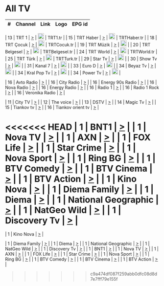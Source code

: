 <h1>All TV</h1>

| #   | Channel        | Link  | Logo | EPG id |
|:---:|:--------------:|:-----:|:----:|:------:|

| 13  | TRT 1            | [>](https://tv-trt1.medya.trt.com.tr/master.m3u8) | <img height="20" src="https://i.imgur.com/j786OLG.png"/> | TRT1.tr |
| 15  | TRT Haber        | [>](https://tv-trthaber.medya.trt.com.tr/master.m3u8) | <img height="20" src="https://i.imgur.com/OVfo8Ab.png"/> | TRTHaber.tr |
| 18  | TRT Çocuk        | [>](https://tv-trtcocuk.medya.trt.com.tr/master.m3u8) | <img height="20" src="https://i.imgur.com/QLFmD6d.png"/> | TRTCocuk.tr |
| 19  | TRT Müzik        | [>](https://tv-trtmuzik.medya.trt.com.tr/master.m3u8) | <img height="20" src="https://i.imgur.com/fIVFCEd.png"/> |
| 20  | TRT Belgesel     | [>](https://tv-trtbelgesel.medya.trt.com.tr/master.m3u8) | <img height="20" src="https://i.imgur.com/MGO87pe.png"/> | TRTBelgesel.tr |
| 24  | TRT World        | [>](https://tv-trtworld.medya.trt.com.tr/master.m3u8) | <img height="20" src="https://i.imgur.com/JEA2xpv.png"/> | TRTWorld.tr |
| 25  | TRT Türk         | [>](https://tv-trtturk.medya.trt.com.tr/master.m3u8) | <img height="20" src="https://i.imgur.com/OSTOQNw.png"/> | TRTTurk.tr |
| 29  | Star Tv   | [>](https://dogus-live.daioncdn.net/startv/startv_360p.m3u8) | <img height="20" src="https://i.imgur.com/IebUZx1.png"/> |
| 30  | Show Tv     | [>](https://ciner-live.daioncdn.net/showtv/showtv.m3u8) | <img height="20" src="https://i.imgur.com/IebUZx1.png"/> |
| 31  | Kanal 7     | [>](https://kanal7-live.daioncdn.net/kanal7/kanal7.m3u8) | <img height="20" src="https://i.imgur.com/IebUZx1.png"/> |
| 33  | Euro D    | [>](https://www.youtube.com/user/KanalD/live) | <img height="20" src="https://i.imgur.com/IebUZx1.png"/> |
| 34  | Beyaz Tv     | [>](https://beyaztv-live.daioncdn.net/beyaztv/beyaztv.m3u8) | <img height="20" src="https://i.imgur.com/IebUZx1.png"/> |
| 34  | Kral Pop Tv     | [>](https://www.youtube.com/watch?v=GuFTuKoXepw) | <img height="20" src="https://i.imgur.com/IebUZx1.png"/> |
| 34  | Power Tv     | [>](https://livetv.powerapp.com.tr/powerTV/powerhd.smil/chunklist.m3u8) | <img height="20" src="https://i.imgur.com/IebUZx1.png"/> |

| 16  | Avto Radio | [>](http://stream.metacast.eu/avtoradio.mp3.m3u) |
| 16  | City Radio | [>](http://stream.metacast.eu/city.aac.m3u) |
| 16  | Energy 90s Radio | [>](http://stream.metacast.eu/energy-90s.m3u) |
| 16  | Nova Radio | [>](http://stream.metacast.eu/nova.aac.m3u) |
| 16  | Energy Radio | [>](http://stream.metacast.eu/nrj.aac.m3u) |
| 16  | Radio 1 | [>](http://stream.metacast.eu/radio1.aac.m3u) |
| 16  | Radio 1 Rock | [>](http://stream.metacast.eu/radio1rock.aac.m3u) |
| 16  | Veronika Radio | [>](http://stream.metacast.eu/veronika.aac.m3u) |

| 11  | City TV | [>](https://tv.city.bg/play/tshls/citytv/index.m3u8) |
| 12  | The voice | [>](https://bss1.neterra.tv/thevoice/thevoice.m3u8) |
| 13  | DSTV | [>](http://46.249.95.140:8081/hls/data.m3u8) |
| 14  | Magic Tv | [>](https://bss1.neterra.tv/magictv/magictv.m3u8) |
| 15  | Tiankov tv | [>](https://streamer103.neterra.tv/tiankov-folk/live.m3u8) |
| 16  | Tiankov orient tv | [>](https://streamer103.neterra.tv/tiankov-orient/live.m3u8) |

<<<<<<< HEAD
| 1 | BNT1 | [>](https://ymkaya.xyz:45812/tv/bnt1/playlist.m3u8?wmsAuthSign=c2VydmVyX3RpbWU9NC8xNy8yMDI1IDc6MDk6MDYgUE0maGFzaF92YWx1ZT1CNU5CMXZwT01RZU5PcGNocmhtWjRnPT0mdmFsaWRtaW51dGVzPTYw) |
| 1 | Nova TV | [>](https://ymkaya.xyz:45812/tv/novatv/playlist.m3u8?wmsAuthSign=c2VydmVyX3RpbWU9NC8xNy8yMDI1IDc6MDk6MTcgUE0maGFzaF92YWx1ZT1VeDBrYUFZWmhzNG5HSGN2bm5EU2N3PT0mdmFsaWRtaW51dGVzPTYw) |
| 1 | AXN | [>](https://ymkaya.xyz:45812/tv/axn/playlist.m3u8?wmsAuthSign=c2VydmVyX3RpbWU9NC8xNy8yMDI1IDc6MDk6MjggUE0maGFzaF92YWx1ZT1SaXlzMDdYcHd2VzFxOGJxZDNlcFdnPT0mdmFsaWRtaW51dGVzPTYw) |
| 1 | FOX Life | [>](https://ymkaya.xyz:45812/tv/foxlife/playlist.m3u8?wmsAuthSign=c2VydmVyX3RpbWU9NC8xNy8yMDI1IDc6MDk6MzggUE0maGFzaF92YWx1ZT1qdTFuL3I3QnNocDN0b2FXRXFGdWl3PT0mdmFsaWRtaW51dGVzPTYw) |
| 1 | Star Crime | [>](https://ymkaya.xyz:45812/tv/foxcrime/playlist.m3u8?wmsAuthSign=c2VydmVyX3RpbWU9NC8xNy8yMDI1IDc6MDk6NDcgUE0maGFzaF92YWx1ZT1MN3lMeWRHcTdPYmNmTkFVS21ORGJnPT0mdmFsaWRtaW51dGVzPTYw) |
| 1 | Nova Sport | [>](https://ymkaya.xyz:45812/tv/novasport/playlist.m3u8?wmsAuthSign=c2VydmVyX3RpbWU9NC8xNy8yMDI1IDc6MDk6NTggUE0maGFzaF92YWx1ZT1uYmlYY2g1NERIdlFYeWFNSU8vdGpnPT0mdmFsaWRtaW51dGVzPTYw) |
| 1 | Ring BG | [>](https://ymkaya.xyz:45812/tv/ringbg/playlist.m3u8?wmsAuthSign=c2VydmVyX3RpbWU9NC8xNy8yMDI1IDc6MTA6MDggUE0maGFzaF92YWx1ZT14Rnd1d3dVQUc4SmNwRVJvb0hJY1pBPT0mdmFsaWRtaW51dGVzPTYw) |
| 1 | BTV Comedy | [>](https://ymkaya.xyz:45812/tv/btvcomedy/playlist.m3u8?wmsAuthSign=c2VydmVyX3RpbWU9NC8xNy8yMDI1IDc6MTA6MTggUE0maGFzaF92YWx1ZT1yR1ZJdHRJd01xbE5NRXRPOUZaUWtBPT0mdmFsaWRtaW51dGVzPTYw) |
| 1 | BTV Cinema | [>](https://ymkaya.xyz:45812/tv/btvcinema/playlist.m3u8?wmsAuthSign=c2VydmVyX3RpbWU9NC8xNy8yMDI1IDc6MTA6MjggUE0maGFzaF92YWx1ZT1TaTYzREVYTXJNRXVYSU43b3k5Y1lBPT0mdmFsaWRtaW51dGVzPTYw) |
| 1 | BTV Action | [>](https://ymkaya.xyz:45812/tv/btvaction/playlist.m3u8?wmsAuthSign=c2VydmVyX3RpbWU9NC8xNy8yMDI1IDc6MTA6MzggUE0maGFzaF92YWx1ZT01dCt0aDZYckQrQnpDUjdXcHNpbkJRPT0mdmFsaWRtaW51dGVzPTYw) |
| 1 | Kino Nova | [>](https://ymkaya.xyz:45812/tv/kinonova/playlist.m3u8?wmsAuthSign=c2VydmVyX3RpbWU9NC8xNy8yMDI1IDc6MTA6NDcgUE0maGFzaF92YWx1ZT1WNytFZWtsOGdGYTlZQ1I5L0I4WHpRPT0mdmFsaWRtaW51dGVzPTYw) |
| 1 | Diema Family | [>](https://ymkaya.xyz:45812/tv/diemafamily/playlist.m3u8?wmsAuthSign=c2VydmVyX3RpbWU9NC8xNy8yMDI1IDc6MTA6NTcgUE0maGFzaF92YWx1ZT1TU0JCRUo5ZERLeElaWUxSTDV1YWpRPT0mdmFsaWRtaW51dGVzPTYw) |
| 1 | Diema | [>](https://ymkaya.xyz:45812/tv/diema/playlist.m3u8?wmsAuthSign=c2VydmVyX3RpbWU9NC8xNy8yMDI1IDc6MTE6MDcgUE0maGFzaF92YWx1ZT1WOGRqMGx6aTdCOWJpYU52TFV6eWd3PT0mdmFsaWRtaW51dGVzPTYw) |
| 1 | National Geographic | [>](https://ymkaya.xyz:45812/tv/natgeo/playlist.m3u8?wmsAuthSign=c2VydmVyX3RpbWU9NC8xNy8yMDI1IDc6MTE6MTcgUE0maGFzaF92YWx1ZT01YU05L3NyaXY0cXBpWVRqc3FxOURRPT0mdmFsaWRtaW51dGVzPTYw) |
| 1 | NatGeo Wild | [>](https://ymkaya.xyz:45812/tv/natgeowild/playlist.m3u8?wmsAuthSign=c2VydmVyX3RpbWU9NC8xNy8yMDI1IDc6MTE6MjcgUE0maGFzaF92YWx1ZT1DcXNVdjc0TE5TT05tVHFFeXBDSStnPT0mdmFsaWRtaW51dGVzPTYw) |
| 1 | Discovery Tv | [>](https://ymkaya.xyz:45812/tv/discovery/playlist.m3u8?wmsAuthSign=c2VydmVyX3RpbWU9NC8xNy8yMDI1IDc6MTE6MzcgUE0maGFzaF92YWx1ZT05OC9TNjcwOWxTQXk5S2FtaVoxVGJRPT0mdmFsaWRtaW51dGVzPTYw) |
=======


| 1 | Kino Nova | [>](https://ymkaya.xyz:11336/tv/kinonova/playlist.m3u8?wmsAuthSign=c2VydmVyX3RpbWU9MS8yLzIwMjUgNDo0MDoyMCBBTSZoYXNoX3ZhbHVlPWlFS1FrWEtMMVRFM3l5YklUWUJQUHc9PSZ2YWxpZG1pbnV0ZXM9NjA=) |

| 1 | Diema Family | [>](https://ymkaya.xyz:11336/tv/diemafamily/playlist.m3u8?wmsAuthSign=c2VydmVyX3RpbWU9MS8yLzIwMjUgNDo0MDozMCBBTSZoYXNoX3ZhbHVlPUVUaTVKTldvZTF5WVVCM0YwL21kaXc9PSZ2YWxpZG1pbnV0ZXM9NjA=) |
| 1 | Diema | [>](https://ymkaya.xyz:11336/tv/diema/playlist.m3u8?wmsAuthSign=c2VydmVyX3RpbWU9MS8yLzIwMjUgNDo0MDo0MCBBTSZoYXNoX3ZhbHVlPVlYMWVJT2NuUjNpUTBsaytEUFFOS2c9PSZ2YWxpZG1pbnV0ZXM9NjA=) |
| 1 | National Geographic | [>](https://ymkaya.xyz:11336/tv/natgeo/playlist.m3u8?wmsAuthSign=c2VydmVyX3RpbWU9MS8yLzIwMjUgNDo0MTo0MSBBTSZoYXNoX3ZhbHVlPTJQTlVmcG5nYWx0M013eUhGRGxnd0E9PSZ2YWxpZG1pbnV0ZXM9NjA=) |
| 1 | NatGeo Wild | [>](https://ymkaya.xyz:11336/tv/natgeowild/playlist.m3u8?wmsAuthSign=c2VydmVyX3RpbWU9MS8yLzIwMjUgNDo0MTo1MSBBTSZoYXNoX3ZhbHVlPVl1OXZaTTliN0hGWEN3eDBYd1duNkE9PSZ2YWxpZG1pbnV0ZXM9NjA=) |
| 1 | Discovery Tv | [>](https://ymkaya.xyz:11336/tv/discovery/playlist.m3u8?wmsAuthSign=c2VydmVyX3RpbWU9MS8yLzIwMjUgNDo0MjowMSBBTSZoYXNoX3ZhbHVlPWtBQmdLNlY2RmQwWElzMVYzSDJyVkE9PSZ2YWxpZG1pbnV0ZXM9NjA=) |
| 1 | BNT1 | [>](https://ymkaya.xyz:11336/tv/bnt1/playlist.m3u8?wmsAuthSign=c2VydmVyX3RpbWU9MS8yLzIwMjUgNDozODozOCBBTSZoYXNoX3ZhbHVlPVVrMVlRQXpJWlhYeUh6ZFVpSC9NMUE9PSZ2YWxpZG1pbnV0ZXM9NjA=) |
| 1 | Nova TV | [>](https://ymkaya.xyz:11336/tv/novatv/playlist.m3u8?wmsAuthSign=c2VydmVyX3RpbWU9MS8yLzIwMjUgNDozODo0OCBBTSZoYXNoX3ZhbHVlPUVxQjh1a0ZzYkVGZU8zZDFGTzdreVE9PSZ2YWxpZG1pbnV0ZXM9NjA=) |
| 1 | AXN | [>](https://ymkaya.xyz:11336/tv/axn/playlist.m3u8?wmsAuthSign=c2VydmVyX3RpbWU9MS8yLzIwMjUgNDozODo1OCBBTSZoYXNoX3ZhbHVlPUpkWStGY1hkNXhaOVpPZ0thQ0FZL3c9PSZ2YWxpZG1pbnV0ZXM9NjA=) |
| 1 | FOX Life | [>](https://ymkaya.xyz:11336/tv/foxlife/playlist.m3u8?wmsAuthSign=c2VydmVyX3RpbWU9MS8yLzIwMjUgNDozOToxMCBBTSZoYXNoX3ZhbHVlPWt1ZDc1T3AzYlZDTjJnSy9TU0xJZlE9PSZ2YWxpZG1pbnV0ZXM9NjA=) |
| 1 | Star Crime | [>](https://ymkaya.xyz:11336/tv/foxcrime/playlist.m3u8?wmsAuthSign=c2VydmVyX3RpbWU9MS8yLzIwMjUgNDozOToyMCBBTSZoYXNoX3ZhbHVlPXIwVU45Nm9FR1l2enNkTG9TanBxbmc9PSZ2YWxpZG1pbnV0ZXM9NjA=) |
| 1 | Nova Sport | [>](https://ymkaya.xyz:11336/tv/novasport/playlist.m3u8?wmsAuthSign=c2VydmVyX3RpbWU9MS8yLzIwMjUgNDozOTozMCBBTSZoYXNoX3ZhbHVlPXlSZ0UxazVaM0xhSmc0NmR4T0c1T2c9PSZ2YWxpZG1pbnV0ZXM9NjA=) |
| 1 | Ring BG | [>](https://ymkaya.xyz:11336/tv/ringbg/playlist.m3u8?wmsAuthSign=c2VydmVyX3RpbWU9MS8yLzIwMjUgNDozOTo0MCBBTSZoYXNoX3ZhbHVlPTR4aUlFNHVUYWN4enY1WkVuOFZma2c9PSZ2YWxpZG1pbnV0ZXM9NjA=) |
| 1 | BTV Comedy | [>](https://ymkaya.xyz:11336/tv/btvcomedy/playlist.m3u8?wmsAuthSign=c2VydmVyX3RpbWU9MS8yLzIwMjUgNDozOTo1MCBBTSZoYXNoX3ZhbHVlPUtrMTJ2RHNTTUU1RFp1ZkVOdXFSK3c9PSZ2YWxpZG1pbnV0ZXM9NjA=) |
| 1 | BTV Cinema | [>](https://ymkaya.xyz:11336/tv/btvcinema/playlist.m3u8?wmsAuthSign=c2VydmVyX3RpbWU9MS8yLzIwMjUgNDozOTo1OSBBTSZoYXNoX3ZhbHVlPTZWcU9FZW56cG1NM1lrYy8xNE5NeHc9PSZ2YWxpZG1pbnV0ZXM9NjA=) |
| 1 | BTV Action | [>](https://ymkaya.xyz:11336/tv/btvaction/playlist.m3u8?wmsAuthSign=c2VydmVyX3RpbWU9MS8yLzIwMjUgNDo0MDoxMCBBTSZoYXNoX3ZhbHVlPUlDd0ErRkZVWThyMVZwR3c2REdGZ3c9PSZ2YWxpZG1pbnV0ZXM9NjA=) |
>>>>>>> c9a474df087f259abb0dfc08d8d7e7fff79e155f
